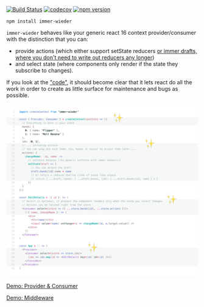 [![Build Status](https://travis-ci.org/drcmda/immer-wieder.svg?branch=master)](https://travis-ci.org/drcmda/immer-wieder) [![codecov](https://codecov.io/gh/drcmda/immer-wieder/branch/master/graph/badge.svg)](https://codecov.io/gh/drcmda/immer-wieder) [![npm version](https://badge.fury.io/js/immer-wieder.svg)](https://badge.fury.io/js/immer-wieder)

    npm install immer-wieder
    
`immer-wieder` behaves like your generic react 16 context provider/consumer with the distinction that you can:

* provide actions (which either support setState reducers [or immer drafts, where you don't need to write out reducers any longer](https://github.com/mweststrate/immer)) 
* and select state (where components only render if the state they subscribe to changes). 

If you look at the ["code"](https://github.com/drcmda/immer-wieder/blob/master/src/index.js), it should become clear that it lets react do all the work in order to create as little surface for maintenance and bugs as possible.

[![](/assets/api.jpg)](https://codesandbox.io/s/qvm2oz51mj)

[Demo: Provider & Consumer](https://codesandbox.io/embed/qvm2oz51mj)

[Demo: Middleware](https://codesandbox.io/embed/52on3pvywl)
